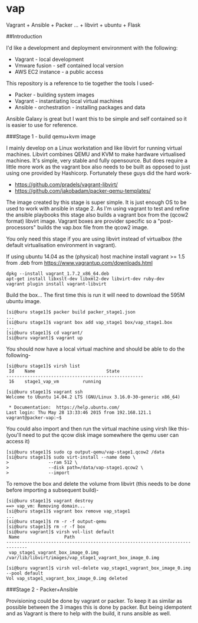# vap
Vagrant + Ansible + Packer
... + libvirt + ubuntu + Flask

##Introduction

I'd like a development and deployment environment with the following:

* Vagrant - local development
* Vmware fusion - self contained local version
* AWS EC2 instance - a public access

This repository is a reference to tie together the tools I used-
* Packer - building system images
* Vagrant - instantiating local virtual machines
* Ansible - orchestration - installing packages and data

Ansible Galaxy is great but I want this to be simple and self contained so it
is easier to use for reference.

###Stage 1 - build qemu+kvm image

I mainly develop on a Linux workstation and like libvirt for running virtual 
machines. Libvirt combines QEMU and KVM to make hardware virtualised 
machines. It's simple, very stable and fully opensource. But does require a
little more work as the vagrant box also needs to be built as opposed to just
using one provided by Hashicorp. Fortunately these guys did the hard work-

* https://github.com/pradels/vagrant-libvirt/
* https://github.com/jakobadam/packer-qemu-templates/

The image created by this stage is super simple. It is just enough OS
to be used to work with ansible in stage 2. As I'm using vagrant to test and 
refine the ansible playbooks this stage also builds a vagrant box from the
(qcow2 format) libvirt image. Vagrant boxes are provider specific so a
"post-processors" builds the vap.box file from the qcow2 image.

You only need this stage if you are using libvirt instead of virtualbox
(the default virtualisation environment in vagrant).

If using ubuntu 14.04 as the (physical) host machine install vagrant >= 1.5 from .deb from https://www.vagrantup.com/downloads.html

```Shell
dpkg --install vagrant_1.7.2_x86_64.deb
apt-get install libxslt-dev libxml2-dev libvirt-dev ruby-dev
vagrant plugin install vagrant-libvirt
```

Build the box...
The first time this is run it will need to download the 595M ubuntu image.

```Shell
[si@buru stage1]$ packer build packer_stage1.json
...
[si@buru stage1]$ vagrant box add vap_stage1 box/vap_stage1.box
...
[si@buru stage1]$ cd vagrant/
[si@buru vagrant]$ vagrant up
```
You should now have a local virtual machine and should be able to do the following-

```Shell
[si@buru stage1]$ virsh list
 Id    Name                           State
----------------------------------------------------
 16    stage1_vap_vm         running

[si@buru stage1]$ vagrant ssh
Welcome to Ubuntu 14.04.2 LTS (GNU/Linux 3.16.0-30-generic x86_64)

 * Documentation:  https://help.ubuntu.com/
Last login: Thu May 28 13:33:46 2015 from 192.168.121.1
vagrant@packer-vap:~$ 
```

You could also import and then run the virtual machine using virsh like this-
(you'll need to put the qcow disk image somewhere the qemu user can access it)

```Shell
[si@buru stage1]$ sudo cp output-qemu/vap-stage1.qcow2 /data
[si@buru stage1]$ sudo virt-install --name demo \
>               --ram 512 \
>               --disk path=/data/vap-stage1.qcow2 \
>               --import
```

To remove the box and delete the volume from libvirt (this needs to be
done before importing a subsequent build)-
```Shell
[si@buru stage1]$ vagrant destroy
==> vap_vm: Removing domain...
[si@buru stage1]$ vagrant box remove vap_stage1
...
[si@buru stage1]$ rm -r -f output-qemu
[si@buru stage1]$ rm -r -f box
[si@buru vagrant]$ virsh vol-list default
 Name                 Path                                    
------------------------------------------------------------------------------
 vap_stage1_vagrant_box_image_0.img /var/lib/libvirt/images/vap_stage1_vagrant_box_image_0.img

[si@buru vagrant]$ virsh vol-delete vap_stage1_vagrant_box_image_0.img --pool default
Vol vap_stage1_vagrant_box_image_0.img deleted
```

###Stage 2 - Packer+Ansible

Provisioning could be done by vagrant or packer. To keep it as similar as possible
between the 3 images this is done by packer. But being idempotent and as Vagrant
is there to help with the build, it runs ansible as well.


